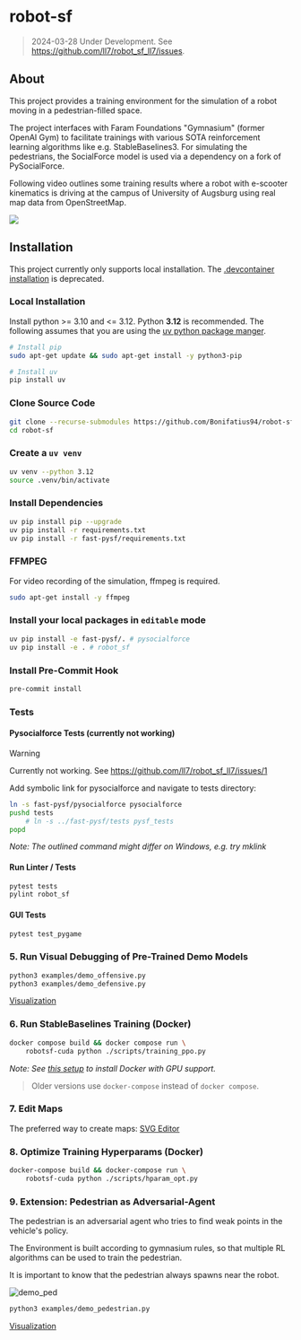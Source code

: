 # robot-sf

> 2024-03-28 Under Development. See <https://github.com/ll7/robot_sf_ll7/issues>.

## About

This project provides a training environment for the simulation of a robot moving
in a pedestrian-filled space.

The project interfaces with Faram Foundations "Gymnasium" (former OpenAI Gym)
to facilitate trainings with various
SOTA reinforcement learning algorithms like e.g. StableBaselines3.
For simulating the pedestrians, the SocialForce model is used via a dependency
on a fork of PySocialForce.

Following video outlines some training results where a robot with e-scooter
kinematics is driving at the campus of University of Augsburg using real
map data from OpenStreetMap.

![](./docs/video/demo_01.gif)

## Installation

This project currently only supports local installation. The [.devcontainer installation](./.devcontainer/readme.md) is deprecated.

### Local Installation

Install python >= 3.10 and <= 3.12. Python **3.12** is recommended.
The following assumes that you are using the [uv python package manger](https://docs.astral.sh/uv/).

```sh
# Install pip
sudo apt-get update && sudo apt-get install -y python3-pip

# Install uv
pip install uv
```

### Clone Source Code

```sh
git clone --recurse-submodules https://github.com/Bonifatius94/robot-sf
cd robot-sf
```

### Create a `uv venv`

```sh
uv venv --python 3.12
source .venv/bin/activate
```

### Install Dependencies

```sh
uv pip install pip --upgrade
uv pip install -r requirements.txt
uv pip install -r fast-pysf/requirements.txt
```

### FFMPEG

For video recording of the simulation, ffmpeg is required.

```sh
sudo apt-get install -y ffmpeg
```

### Install your local packages in `editable` mode

```sh
uv pip install -e fast-pysf/. # pysocialforce
uv pip install -e . # robot_sf
```

### Install Pre-Commit Hook

```sh
pre-commit install
```

### Tests

#### Pysocialforce Tests (**currently not working**)

> [!WARNING]  
> Currently not working. See https://github.com/ll7/robot_sf_ll7/issues/1

Add symbolic link for pysocialforce and navigate to tests directory:

```sh
ln -s fast-pysf/pysocialforce pysocialforce
pushd tests
    # ln -s ../fast-pysf/tests pysf_tests
popd
```

*Note: The outlined command might differ on Windows, e.g. try mklink*

#### Run Linter / Tests

```sh
pytest tests
pylint robot_sf
```

#### GUI Tests

```sh
pytest test_pygame
```

### 5. Run Visual Debugging of Pre-Trained Demo Models

```sh
python3 examples/demo_offensive.py
python3 examples/demo_defensive.py
```

[Visualization](./docs/SIM_VIEW.md)

### 6. Run StableBaselines Training (Docker)

```sh
docker compose build && docker compose run \
    robotsf-cuda python ./scripts/training_ppo.py
```

*Note: See [this setup](./docs/GPU_SETUP.md) to install Docker with GPU support.*

> Older versions use `docker-compose` instead of `docker compose`.

### 7. Edit Maps

The preferred way to create maps: [SVG Editor](./docs/SVG_MAP_EDITOR.md)

### 8. Optimize Training Hyperparams (Docker)

```sh
docker-compose build && docker-compose run \
    robotsf-cuda python ./scripts/hparam_opt.py
```

### 9. Extension: Pedestrian as Adversarial-Agent

The pedestrian is an adversarial agent who tries to find weak points in the vehicle's policy.

The Environment is built according to gymnasium rules, so that multiple RL algorithms can be used to train the pedestrian.

It is important to know that the pedestrian always spawns near the robot.

![demo_ped](./docs/video/demo_ped.gif)

```sh
python3 examples/demo_pedestrian.py
```

[Visualization](./docs/SIM_VIEW.md)
